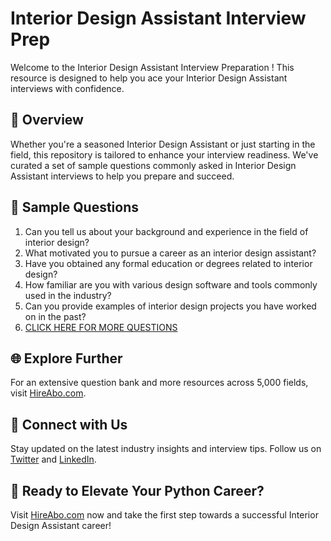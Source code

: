 # Interior Design Assistant Interview Prep

Welcome to the Interior Design Assistant Interview Preparation ! This resource is designed to help you ace your Interior Design Assistant interviews with confidence.

## 🚀 Overview

Whether you're a seasoned Interior Design Assistant or just starting in the field, this repository is tailored to enhance your interview readiness. We've curated a set of sample questions commonly asked in Interior Design Assistant interviews to help you prepare and succeed.

## 📝 Sample Questions

1. Can you tell us about your background and experience in the field of interior design?
2. What motivated you to pursue a career as an interior design assistant?
3. Have you obtained any formal education or degrees related to interior design?
4. How familiar are you with various design software and tools commonly used in the industry?
5. Can you provide examples of interior design projects you have worked on in the past?
6. [CLICK HERE FOR MORE QUESTIONS](https://hireabo.com/job/6_2_11/Interior%20Design%20Assistant)

## 🌐 Explore Further

For an extensive question bank and more resources across 5,000 fields, visit [HireAbo.com](https://www.hireabo.com).

## 📱 Connect with Us

Stay updated on the latest industry insights and interview tips. Follow us on [Twitter](https://twitter.com/hireabo) and [LinkedIn](https://www.linkedin.com/in/hire-abo-3609972a8/).

## 🚀 Ready to Elevate Your Python Career?

Visit [HireAbo.com](https://www.hireabo.com) now and take the first step towards a successful Interior Design Assistant career!